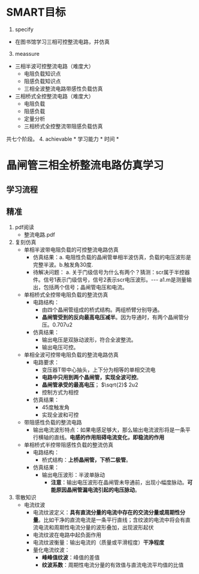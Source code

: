 # SMART目标
 1. specify
   * 在图书馆学习三相可控整流电路，并仿真
 3. meassure
   * 三相半波可控整流电路（难度大）
     * 电阻负载知识点
     * 阻感负载知识点
     * 三相全波整流电路带感性负载仿真
   * 三相桥式全控整流电路（难度大）
     * 电阻负载
     * 阻感负载
     * 定量分析
     * 三相桥式全控整流带阻感负载仿真
    
 共七个阶段。
 4. achievable
    * 学习能力
    * 时间
    * 




# 晶闸管三相全桥整流电路仿真学习
## 学习流程
## 精准
1. pdf阅读
    * 整流电路.pdf
2. 复刻仿真
   * 单相半波带电阻负载的可控整流电路仿真
      * 仿真结果：a. 电阻性负载的晶闸管单相半波仿真，负载的电压波形是完整半波。b.触发角30度.
      * 待解决问题：
         a. 关于门级信号为什么有两个？猜测：scr属于半控器件。信号1表示门级信号，信号2表示scr电压波形。--- a1.m是测量输出，包括两个信号；晶闸管电压和电流。
   * 单相桥式全控带电阻负载的整流仿真
     * 电路结构：
       * 由四个晶闸管组成的桥式结构。两组桥臂分别导通。
       * **晶闸管受到的反向最高电压减半**。因为导通时，有两个晶闸管分压。0.707u2
     * 仿真结果：
       * 输出电压是双脉动波形，符合全波整流。
       * 输出电压可控。
   * 单相全波可控带电阻负载的整流电路仿真
     * 电路要求：
       * 变压器T带中心抽头，上下分为相等的单相交流电
       * **电路中只用到两个晶闸管，实现全波可控**。
       * **晶闸管承受的最高电压**； $\sqrt{2}$ 2u2
       * 控制方式为相控
     * 仿真结果：
       * 45度触发角
       * 实现全波和可控
   * 带阻感性负载的整流电路
     * 输出电流波形特点：如果电感足够大，那么输出电流波形将是一条平行横轴的直线。**电感的作用阻碍电流变化，即稳流的作用**
   * 单相桥式半控带阻感性负载的整流仿真
     * 电路结构：
       * 桥式结构：**上桥晶闸管，下桥二极管**。
     * 仿真结果：
       * 输出电压波形：半波单脉动
         * **注意**：输出电压波形在晶闸管未导通前，出现小幅度脉动。**可能原因晶闸管漏电流引起的电压脉动**。
 3. 零散知识
    * 电流纹波
      * 电流纹波定义：**具有直流分量的电流中存在的交流分量或周期性分量**。比如干净的直流电流是一条平行直线；含纹波的电流中将会有直流电流和周期性电流分量的波形叠加，出现波形起伏
      * 电流纹波在电路中起负面作用
      * 电流纹波衡量：输出电流的（质量或平滑程度）**干净程度**
      * 量化电流纹波：
        * **峰峰值纹波**：峰值的差值
        * **纹波系数**：周期性电流分量的有效值与直流电流平均值的比值
